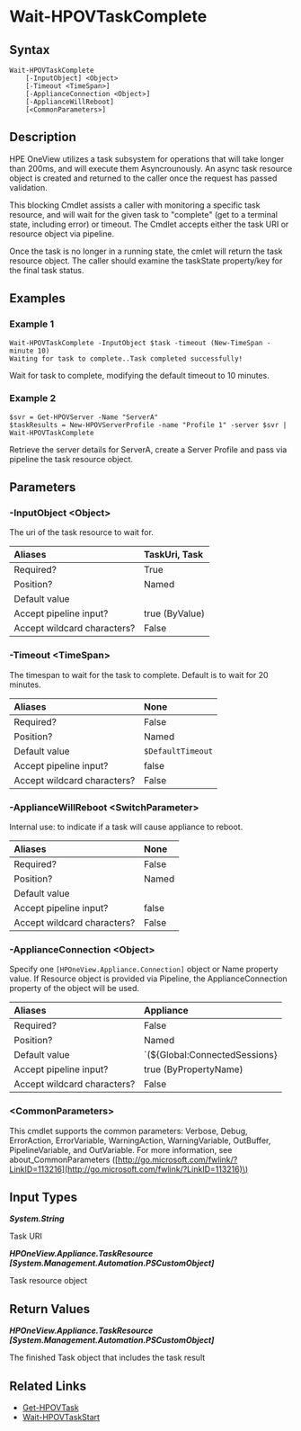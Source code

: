 ﻿---
description: Wait for a task to complete.
---

# Wait-HPOVTaskComplete

## Syntax

```text
Wait-HPOVTaskComplete
    [-InputObject] <Object>
    [-Timeout <TimeSpan>]
    [-ApplianceConnection <Object>]
    [-ApplianceWillReboot]
    [<CommonParameters>]
```

## Description

HPE OneView utilizes a task subsystem for operations that will take longer than 200ms, and will execute them Asyncrounously.  An async task resource object is created and returned to the caller once the request has passed validation.

This blocking Cmdlet assists a caller with monitoring a specific task resource, and will wait for the given task to "complete" (get to a terminal state, including error) or timeout.  The Cmdlet accepts either the task URI or resource object via pipeline.  

Once the task is no longer in a running state, the cmlet will return the task resource object.  The caller should examine the taskState property/key for the final task status.

## Examples

###  Example 1 

```text
Wait-HPOVTaskComplete -InputObject $task -timeout (New-TimeSpan -minute 10)
Waiting for task to complete..Task completed successfully!
```

Wait for task to complete, modifying the default timeout to 10 minutes.

###  Example 2 

```text
$svr = Get-HPOVServer -Name "ServerA"
$taskResults = New-HPOVServerProfile -name "Profile 1" -server $svr | Wait-HPOVTaskComplete
```

Retrieve the server details for ServerA, create a Server Profile and pass via pipeline the task resource object.

## Parameters

### -InputObject &lt;Object&gt;

The uri of the task resource to wait for.

| Aliases | TaskUri, Task |
| :--- | :--- |
| Required? | True |
| Position? | Named |
| Default value |  |
| Accept pipeline input? | true (ByValue) |
| Accept wildcard characters? | False |

### -Timeout &lt;TimeSpan&gt;

The timespan to wait for the task to complete.  Default is to wait for 20 minutes.

| Aliases | None |
| :--- | :--- |
| Required? | False |
| Position? | Named |
| Default value | `$DefaultTimeout` |
| Accept pipeline input? | false |
| Accept wildcard characters? | False |

### -ApplianceWillReboot &lt;SwitchParameter&gt;

Internal use: to indicate if a task will cause appliance to reboot.

| Aliases | None |
| :--- | :--- |
| Required? | False |
| Position? | Named |
| Default value |  |
| Accept pipeline input? | false |
| Accept wildcard characters? | False |

### -ApplianceConnection &lt;Object&gt;

Specify one `[HPOneView.Appliance.Connection]` object or Name property value. If Resource object is provided via Pipeline, the ApplianceConnection property of the object will be used.

| Aliases | Appliance |
| :--- | :--- |
| Required? | False |
| Position? | Named |
| Default value | `(${Global:ConnectedSessions} | ? Default)` |
| Accept pipeline input? | true (ByPropertyName) |
| Accept wildcard characters? | False |

### &lt;CommonParameters&gt;

This cmdlet supports the common parameters: Verbose, Debug, ErrorAction, ErrorVariable, WarningAction, WarningVariable, OutBuffer, PipelineVariable, and OutVariable. For more information, see about\_CommonParameters \([http://go.microsoft.com/fwlink/?LinkID=113216](http://go.microsoft.com/fwlink/?LinkID=113216)\)

## Input Types

_**System.String**_

Task URI

_**HPOneView.Appliance.TaskResource [System.Management.Automation.PSCustomObject]**_

Task resource object

## Return Values

_**HPOneView.Appliance.TaskResource [System.Management.Automation.PSCustomObject]**_

The finished Task object that includes the task result

## Related Links

* [Get-HPOVTask](get-hpovtask.md)
* [Wait-HPOVTaskStart](wait-hpovtaskstart.md)
